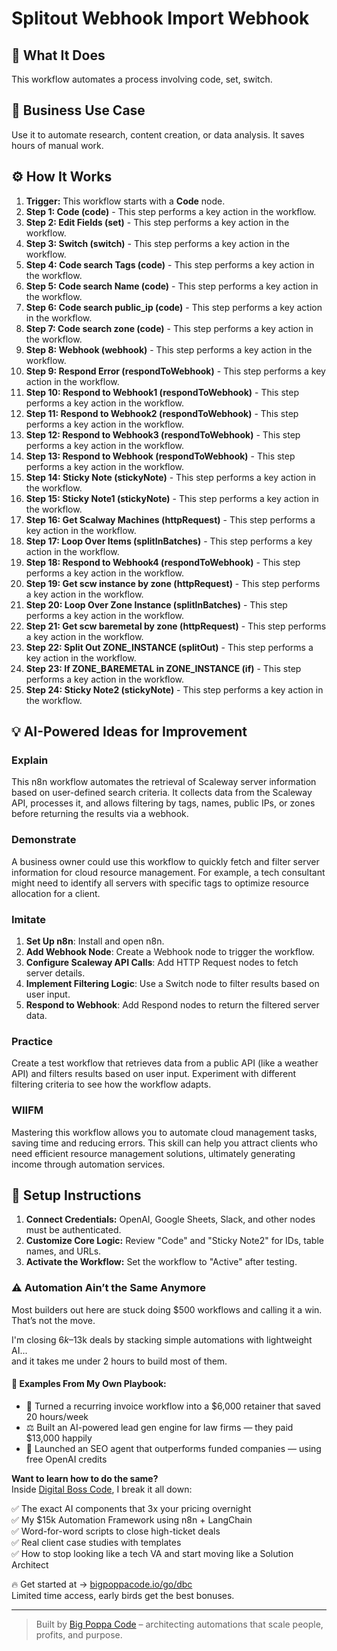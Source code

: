 # Splitout Webhook Import Webhook

## 🚀 What It Does
This workflow automates a process involving code, set, switch.

## 💼 Business Use Case
Use it to automate research, content creation, or data analysis. It saves hours of manual work.

## ⚙️ How It Works
1.  **Trigger:** This workflow starts with a **Code** node.
2. **Step 1: Code (code)** - This step performs a key action in the workflow.
3. **Step 2: Edit Fields (set)** - This step performs a key action in the workflow.
4. **Step 3: Switch (switch)** - This step performs a key action in the workflow.
5. **Step 4: Code search Tags (code)** - This step performs a key action in the workflow.
6. **Step 5: Code search Name (code)** - This step performs a key action in the workflow.
7. **Step 6: Code search public_ip (code)** - This step performs a key action in the workflow.
8. **Step 7: Code search zone (code)** - This step performs a key action in the workflow.
9. **Step 8: Webhook (webhook)** - This step performs a key action in the workflow.
10. **Step 9: Respond Error (respondToWebhook)** - This step performs a key action in the workflow.
11. **Step 10: Respond to Webhook1 (respondToWebhook)** - This step performs a key action in the workflow.
12. **Step 11: Respond to Webhook2 (respondToWebhook)** - This step performs a key action in the workflow.
13. **Step 12: Respond to Webhook3 (respondToWebhook)** - This step performs a key action in the workflow.
14. **Step 13: Respond to Webhook (respondToWebhook)** - This step performs a key action in the workflow.
15. **Step 14: Sticky Note (stickyNote)** - This step performs a key action in the workflow.
16. **Step 15: Sticky Note1 (stickyNote)** - This step performs a key action in the workflow.
17. **Step 16: Get Scalway Machines (httpRequest)** - This step performs a key action in the workflow.
18. **Step 17: Loop Over Items (splitInBatches)** - This step performs a key action in the workflow.
19. **Step 18: Respond to Webhook4 (respondToWebhook)** - This step performs a key action in the workflow.
20. **Step 19: Get scw instance by zone (httpRequest)** - This step performs a key action in the workflow.
21. **Step 20: Loop Over Zone Instance (splitInBatches)** - This step performs a key action in the workflow.
22. **Step 21: Get scw baremetal by zone (httpRequest)** - This step performs a key action in the workflow.
23. **Step 22: Split Out ZONE_INSTANCE (splitOut)** - This step performs a key action in the workflow.
24. **Step 23: If ZONE_BAREMETAL in ZONE_INSTANCE (if)** - This step performs a key action in the workflow.
25. **Step 24: Sticky Note2 (stickyNote)** - This step performs a key action in the workflow.

## 💡 AI-Powered Ideas for Improvement
### Explain
This n8n workflow automates the retrieval of Scaleway server information based on user-defined search criteria. It collects data from the Scaleway API, processes it, and allows filtering by tags, names, public IPs, or zones before returning the results via a webhook.

### Demonstrate
A business owner could use this workflow to quickly fetch and filter server information for cloud resource management. For example, a tech consultant might need to identify all servers with specific tags to optimize resource allocation for a client.

### Imitate
1. **Set Up n8n**: Install and open n8n.
2. **Add Webhook Node**: Create a Webhook node to trigger the workflow.
3. **Configure Scaleway API Calls**: Add HTTP Request nodes to fetch server details.
4. **Implement Filtering Logic**: Use a Switch node to filter results based on user input.
5. **Respond to Webhook**: Add Respond nodes to return the filtered server data.

### Practice
Create a test workflow that retrieves data from a public API (like a weather API) and filters results based on user input. Experiment with different filtering criteria to see how the workflow adapts.

### WIIFM
Mastering this workflow allows you to automate cloud management tasks, saving time and reducing errors. This skill can help you attract clients who need efficient resource management solutions, ultimately generating income through automation services.

## 🔧 Setup Instructions
1. **Connect Credentials:** OpenAI, Google Sheets, Slack, and other nodes must be authenticated.
2. **Customize Core Logic:** Review "Code" and "Sticky Note2" for IDs, table names, and URLs.
3. **Activate the Workflow:** Set the workflow to "Active" after testing.

### ⚠️ Automation Ain’t the Same Anymore

Most builders out here are stuck doing $500 workflows and calling it a win.  
That’s not the move.  

I'm closing $6k–$13k deals by stacking simple automations with lightweight AI...  
and it takes me under 2 hours to build most of them.

#### 🧠 Examples From My Own Playbook:
- 🔁 Turned a recurring invoice workflow into a $6,000 retainer that saved 20 hours/week  
- ⚖️ Built an AI-powered lead gen engine for law firms — they paid $13,000 happily  
- 🚀 Launched an SEO agent that outperforms funded companies — using free OpenAI credits  

**Want to learn how to do the same?**  
Inside [Digital Boss Code](https://bigpoppacode.io/go/dbc), I break it all down:

✅ The exact AI components that 3x your pricing overnight  
✅ My $15k Automation Framework using n8n + LangChain  
✅ Word-for-word scripts to close high-ticket deals  
✅ Real client case studies with templates  
✅ How to stop looking like a tech VA and start moving like a Solution Architect  

🔥 Get started at → [bigpoppacode.io/go/dbc](https://bigpoppacode.io/go/dbc)  
Limited time access, early birds get the best bonuses.

---
> Built by [Big Poppa Code](https://bigpoppacode.io) – architecting automations that scale people, profits, and purpose.
